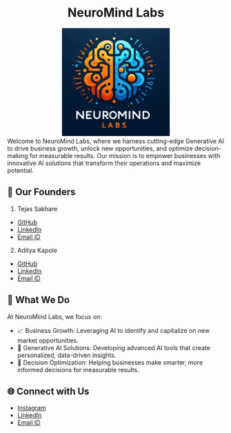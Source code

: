 <div align="center">
  <h1>  NeuroMind Labs </a></h1>
  <img src="2024-01-14 18.12.10.jpg" alt="App Logo Image" width="250">
</div>
Welcome to NeuroMind Labs, where we harness cutting-edge Generative AI to drive business growth, unlock new opportunities, and optimize decision-making for measurable results. Our mission is to empower businesses with innovative AI solutions that transform their operations and maximize potential.


## 👥 Our Founders
1. Tejas Sakhare
- [GitHub](https://github.com/Tejas911)
- [LinkedIn](https://www.linkedin.com/in/tejas-sakhare018/)
- [Email ID](tejas.sakhare018@gmail.com)
  
2. Aditya Kapole
- [GitHub](https://github.com/adityakapole) 
- [LinkedIn](https://www.linkedin.com/in/adityakapole)
- [Email ID](adityamkapole@gmail.com)


## 🚀 What We Do
At NeuroMind Labs, we focus on:

- 📈 Business Growth: Leveraging AI to identify and capitalize on new market opportunities.
- 🤖 Generative AI Solutions: Developing advanced AI tools that create personalized, data-driven insights.
- 🎯 Decision Optimization: Helping businesses make smarter, more informed decisions for measurable results.


## 🌐 Connect with Us
- [Instagram](https://www.instagram.com/neuromindlabs/)
- [LinkedIn](https://www.linkedin.com/company/neuromind-labs/posts/?feedView=all)
- [Email ID](labsneuromind@gmail.com)
